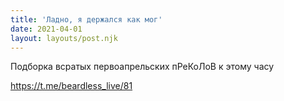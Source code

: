 ```yaml
---
title: 'Ладно, я держался как мог'
date: 2021-04-01
layout: layouts/post.njk
---
```


Подборка всратых первоапрельских пРеКоЛоВ к этому часу


https://t.me/beardless_live/81